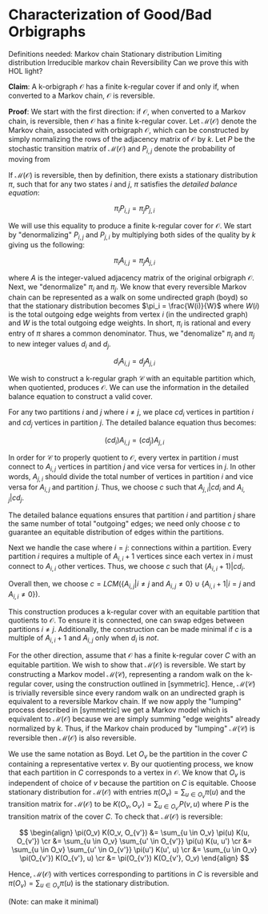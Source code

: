 Characterization of Good/Bad Orbigraphs
=======================================

Definitions needed:
Markov chain
Stationary distribution
Limiting distribution
Irreducible markov chain
Reversibility
Can we prove this with HOL light?

**Claim**:
A k-orbigraph $\mathcal{O}$ has a finite k-regular cover if and only if, when converted to a Markov chain, $\mathcal{O}$ is reversible.

**Proof**:
We start with the first direction: if $\mathcal{O}$, when converted to a Markov chain, is reversible, then $\mathcal{O}$ has a finite k-regular cover. Let $\mathcal{M}(\mathcal{O})$ denote the Markov chain, associated with orbigraph $\mathcal{O}$, which can be constructed by simply normalizing the rows of the adjacency matrix of $\mathcal{O}$ by $k$. Let $P$ be the stochastic transition matrix of $\mathcal{M}(\mathcal{O})$ and $P_{i,j}$ denote the probability of moving from 

If $\mathcal{M}(\mathcal{O})$ is reversible, then by definition, there exists a stationary distribution $\pi$, such that for any two states $i$ and $j$, $\pi$ satisfies the $\textit{detailed balance equation}$:

$$
\pi_i P_{i, j} = \pi_j P_{j, i}
$$

We will use this equality to produce a finite k-regular cover for $\mathcal{O}$. We start by "denormalizing" $P_{i,j}$ and $P_{j, i}$ by multiplying both sides of the quality by $k$ giving us the following:

$$
\pi_i A_{i, j} = \pi_j A_{j,i}
$$

where $A$ is the integer-valued adjacency matrix of the original orbigraph $\mathcal{O}$. Next, we "denormalize" $\pi_i$ and $\pi_j$. We know that every reversible Markov chain can be represented as a walk on some undirected graph (boyd) so that the stationary distribution becomes $\pi_i = \frac{W(i)}{W}$ where $W(i)$ is the total outgoing edge weights from vertex $i$ (in the undirected graph) and $W$ is the total outgoing edge weights. In short, $\pi_i$ is rational and every entry of $\pi$ shares a common denominator. Thus, we "denomalize" $\pi_i$ and $\pi_j$ to new integer values $d_i$ and $d_j$.

$$
d_i A_{i, j} = d_j A_{j, i}
$$

We wish to construct a k-regular graph $\mathcal{C}$ with an equitable partition which, when quotiented, produces $\mathcal{O}$. We can use the information in the detailed balance equation to construct a valid cover.

For any two partitions $i$ and $j$ where $i \neq j$, we place $c d_i$ vertices in partition $i$ and $c d_j$ vertices in partition $j$. The detailed balance equation thus becomes:

$$
(c d_i) A_{i, j} = (c d_j) A_{j, i}
$$

In order for $\mathcal{C}$ to properly quotient to $\mathcal{O}$, every vertex in partition $i$ must connect to $A_{i, j}$ vertices in partition $j$ and vice versa for vertices in $j$. In other words, $A_{j, i}$ should divide the total number of vertices in partition $i$ and vice versa for $A_{i, j}$ and partition $j$. Thus, we choose $c$ such that $A_{j, i} | c d_i$ and $A_{i, j} | c d_j$. 

The detailed balance equations ensures that partition $i$ and partition $j$ share the same number of total "outgoing" edges; we need only choose $c$ to guarantee an equitable distribution of edges within the partitions.

Next we handle the case where $i = j$: connections within a partition. Every partition $i$ requires a multiple of $A_{i, i} + 1$ vertices since each vertex in $i$ must connect to $A_{i, i}$ other vertices. Thus, we choose $c$ such that $(A_{i, i} + 1) | c d_i$. 

Overall then, we choose $c = LCM(\lbrace A_{i,j} | i \neq j \text{ and } A_{i, j} \neq 0 \rbrace \cup \lbrace A_{i, i} + 1 | i = j \text{ and } A_{i, i} \neq 0 \rbrace)$.

This construction produces a k-regular cover with an equitable partition that quotients to $\mathcal{O}$. To ensure it is connected, one can swap edges between partitions $i \neq j$. Additionally, the construction can be made minimal if $c$ is a multiple of $A_{i, i} + 1$ and $A_{i, j}$ only when $d_i$ is $\textit{not}$.

For the other direction, assume that $\mathcal{O}$ has a finite k-regular cover $C$ with an equitable partition. We wish to show that $\mathcal{M} ( \mathcal{O} )$ is reversible. We start by constructing a Markov model $\mathcal{M} ( \mathcal{C} )$, representing a random walk on the k-regular cover, using the construction outlined in [symmetric]. Hence, $\mathcal{M} ( \mathcal{C} )$ is trivially reversible since every random walk on an undirected graph is equivalent to a reversible Markov chain. If we now apply the "lumping" process described in [symmetric] we get a Markov model which is equivalent to $\mathcal{M}( \mathcal{O} )$ because we are simply summing "edge weights" already normalized by $k$. Thus, if the Markov chain produced by "lumping" $\mathcal{M} (\mathcal{C})$ is reversible then $\mathcal{M} ( \mathcal{O} )$ is also reversible. 

We use the same notation as Boyd. Let $O_v$ be the partition in the cover $C$ containing a representative vertex $v$. By our quotienting process, we know that each partition in $C$ corresponds to a vertex in $\mathcal{O}$. We know that $O_v$ is independent of choice of $v$ because the partition on $C$ is equitable. Choose stationary distribution for $\mathcal{M} ( \mathcal{O} )$ with entries $\pi(O_v) = \sum_{u \in O_v} \pi(u)$ and the transition matrix for $\mathcal{M} ( \mathcal{O} )$  to be $K(O_v, O_{v'}) = \sum_{u \in O_{v'}} P(v, u)$ where $P$ is the transition matrix of the cover $C$. To check that $\mathcal{M} ( \mathcal{O} )$ is reversible:

$$
\begin{align}
	\pi(O_v) K(O_v, O_{v'}) &= \sum_{u \in O_v} \pi(u) K(u, O_{v'}) \cr
							&= \sum_{u \in O_v} \sum_{u' \in O_{v'}} \pi(u) K(u, u') \cr
							&= \sum_{u \in O_v} \sum_{u' \in O_{v'}} \pi(u') K(u', u) \cr
							&= \sum_{u \in O_v} \pi(O_{v'}) K(O_{v'}, u) \cr
							&= \pi(O_{v'}) K(O_{v'}, O_v)
\end{align}
$$

Hence, $\mathcal{M}( \mathcal{O} )$ with vertices corresponding to partitions in $C$ is reversible and $\pi(O_v) = \sum_{u \in O_v} \pi(u)$ is the stationary distribution.

(Note: can make it minimal)